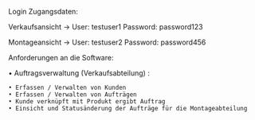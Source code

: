 Login Zugangsdaten:

Verkaufsansicht -> User: testuser1 
		   Password: password123

Montageansicht  -> User: testuser2 
		   Password: password456


Anforderungen an die Software:

• Auftragsverwaltung (Verkaufsabteilung) :

	• Erfassen / Verwalten von Kunden
	• Erfassen / Verwalten von Aufträgen
	• Kunde verknüpft mit Produkt ergibt Auftrag
	• Einsicht und Statusänderung der Aufträge für die Montageabteilung 
